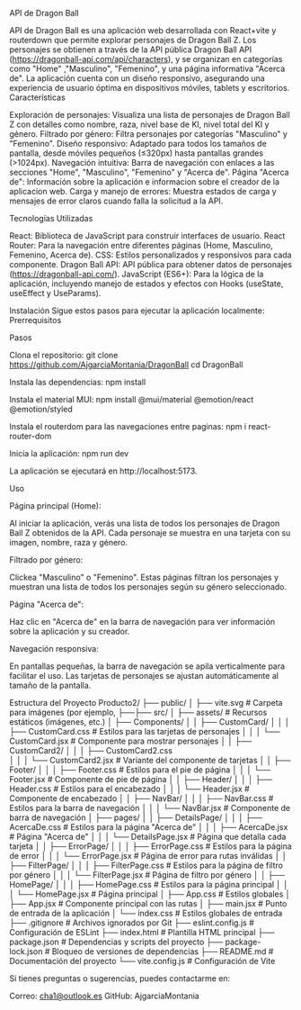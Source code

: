 API de Dragon Ball

API de Dragon Ball es una aplicación web desarrollada con React+vite y routerdown que permite explorar personajes de Dragon Ball Z. Los personajes se obtienen a través de la API pública Dragon Ball API (https://dragonball-api.com/api/characters), y se organizan en categorías como "Home" ,"Masculino", "Femenino", y una página informativa "Acerca de". La aplicación cuenta con un diseño responsivo, asegurando una experiencia de usuario óptima en dispositivos móviles, tablets y escritorios.
Características

Exploración de personajes: Visualiza una lista de personajes de Dragon Ball Z con detalles como nombre, raza, nivel base de KI, nivel total del KI y género.
Filtrado por género: Filtra personajes por categorías "Masculino" y "Femenino".
Diseño responsivo: Adaptado para todos los tamaños de pantalla, desde móviles pequeños (≤320px) hasta pantallas grandes (>1024px).
Navegación intuitiva: Barra de navegación con enlaces a las secciones "Home", "Masculino", "Femenino" y "Acerca de".
Página "Acerca de": Información sobre la aplicación e informacion sobre el creador de la aplicacion web.
Carga y manejo de errores: Muestra estados de carga y mensajes de error claros cuando falla la solicitud a la API.

Tecnologías Utilizadas

React: Biblioteca de JavaScript para construir interfaces de usuario.
React Router: Para la navegación entre diferentes páginas (Home, Masculino, Femenino, Acerca de).
CSS: Estilos personalizados y responsivos para cada componente.
Dragon Ball API: API pública para obtener datos de personajes (https://dragonball-api.com/).
JavaScript (ES6+): Para la lógica de la aplicación, incluyendo manejo de estados y efectos con Hooks (useState, useEffect y UseParams).

Instalación
Sigue estos pasos para ejecutar la aplicación localmente:
Prerrequisitos

Pasos

Clona el repositorio:
git clone https://github.com/AjgarciaMontania/DragonBall
cd DragonBall


Instala las dependencias:
npm install

Instala el material MUI:
npm install @mui/material @emotion/react @emotion/styled 

Instala el routerdom para las navegaciones entre paginas:
npm i react-router-dom


Inicia la aplicación:
npm run dev

La aplicación se ejecutará en http://localhost:5173.


Uso

Página principal (Home):

Al iniciar la aplicación, verás una lista de todos los personajes de Dragon Ball Z obtenidos de la API.
Cada personaje se muestra en una tarjeta con su imagen, nombre, raza y género.


Filtrado por género:

Clickea "Masculino" o "Femenino".
Estas páginas filtran los personajes y muestran una lista de todos los personajes según su género seleccionado.


Página "Acerca de":

Haz clic en "Acerca de" en la barra de navegación para ver información sobre la aplicación y su creador.


Navegación responsiva:

En pantallas pequeñas, la barra de navegación se apila verticalmente para facilitar el uso.
Las tarjetas de personajes se ajustan automáticamente al tamaño de la pantalla.



Estructura del Proyecto
Producto2/
├── public/
│   ├── vite.svg             # Carpeta para imágenes (por ejemplo, 
├──├── src/
│   ├── assets/                     # Recursos estáticos (imágenes, etc.)
│   ├── Components/
│   │   ├── CustomCard/
│   │   │   ├── CustomCard.css      # Estilos para las tarjetas de personajes
│   │   │   └── CustomCard.jsx      # Componente para mostrar personajes
│   │   ├── CustomCard2/
│   │   │   ├── CustomCard2.css        
│   │   │   └── CustomCard2.jsx     # Variante del componente de tarjetas
│   │   ├── Footer/
│   │   │   ├── Footer.css          # Estilos para el pie de página
│   │   │   └── Footer.jsx          # Componente de pie de página
│   │   ├── Header/
│   │   │   ├── Header.css          # Estilos para el encabezado
│   │   │   └── Header.jsx          # Componente de encabezado
│   │   ├── NavBar/
│   │   │   ├── NavBar.css          # Estilos para la barra de navegación
│   │   │   └── NavBar.jsx          # Componente de barra de navegación
│   ├── pages/
│   │   ├── DetailsPage/
│   │   │   ├── AcercaDe.css        # Estilos para la página "Acerca de"
│   │   │   ├── AcercaDe.jsx        # Página "Acerca de"
│   │   │   └── DetailsPage.jsx     # Página que detalla cada tarjeta 
│   │   ├── ErrorPage/
│   │   │   ├── ErrorPage.css       # Estilos para la página de error
│   │   │   └── ErrorPage.jsx       # Página de error para rutas inválidas
│   │   ├── FilterPage/
│   │   │   ├── FilterPage.css      # Estilos para la página de filtro por género
│   │   │   └── FilterPage.jsx      # Página de filtro por género
│   │   ├── HomePage/
│   │   │   ├── HomePage.css        # Estilos para la página principal
│   │   │   └── HomePage.jsx        # Página principal
│   ├── App.css                     # Estilos globales
│   ├── App.jsx                     # Componente principal con las rutas
│   ├── main.jsx                    # Punto de entrada de la aplicación
│   └── index.css                   # Estilos globales de entrada
├── .gitignore                      # Archivos ignorados por Git
├── eslint.config.js                # Configuración de ESLint
├── index.html                      # Plantilla HTML principal
├── package.json                    # Dependencias y scripts del proyecto
├── package-lock.json               # Bloqueo de versiones de dependencias
├── README.md                       # Documentación del proyecto
└── vite.config.js                  # Configuración de Vite

Si tienes preguntas o sugerencias, puedes contactarme en:

Correo: cha1@outlook.es
GitHub: AjgarciaMontania
